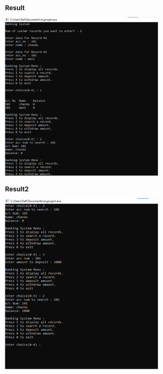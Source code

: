 ## Result 
![Result](https://github.com/thandudeepa/M1/blob/main/6_imagesandvideos/result.png?raw=true)

## Result2

![Result](https://github.com/thandudeepa/M1/blob/main/6_imagesandvideos/result1.png?raw=true)

